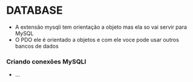 # DATABASE

- A extensão mysqli tem orientação a objeto mas ela so vai servir para MySQL
- O PDO ele é orientado a objetos e com ele voce pode usar outros bancos de dados

### Criando conexões MySQLI

- ...
